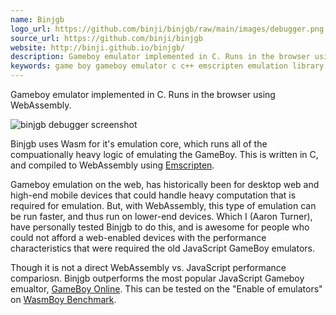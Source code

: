 ```yaml
---
name: Binjgb
logo_url: https://github.com/binji/binjgb/raw/main/images/debugger.png
source_url: https://github.com/binji/binjgb
website: http://binji.github.io/binjgb/
description: Gameboy emulator implemented in C. Runs in the browser using WebAssembly.
keywords: game boy gameboy emulator c c++ emscripten emulation library benchmark gaming
---
```


Gameboy emulator implemented in C. Runs in the browser using WebAssembly.

![binjgb debugger screenshot](https://github.com/binji/binjgb/raw/main/images/debugger.png)

Binjgb uses Wasm for it's emulation core, which runs all of the compuationally heavy logic of emulating the GameBoy. This is written in C, and compiled to WebAssembly using [Emscripten](https://emscripten.org/).

Gameboy emulation on the web, has historically been for desktop web and high-end mobile devices that could handle heavy computation that is required for emulation. But, with WebAssembly, this type of emulation can be run faster, and thus run on lower-end devices. Which I (Aaron Turner), have personally tested Binjgb to do this, and is awesome for people who could not afford a web-enabled devices with the performance characteristics that were required the old JavaScript GameBoy emulators.

Though it is not a direct WebAssembly vs. JavaScript performance compariosn. Binjgb outperforms the most popular JavaScript Gameboy emualtor, [GameBoy Online](https://github.com/taisel/GameBoy-Online). This can be tested on the "Enable of emulators" on [WasmBoy Benchmark](https://wasmboy.app/benchmark/).
